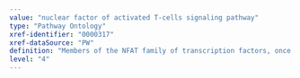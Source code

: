 ```yaml
---
value: "nuclear factor of activated T-cells signaling pathway"
type: "Pathway Ontology"
xref-identifier: "0000317"
xref-dataSource: "PW"
definition: "Members of the NFAT family of transcription factors, once de-phosphorylated by calcineurin translocate from the cytoplasm to the nucleus where they induce the transcription of genes involved in the immune response, cell-cell interactions. NFAT signaling is believed to play important roles in the development and function of the cardiovascular system."
level: "4"
---
```

